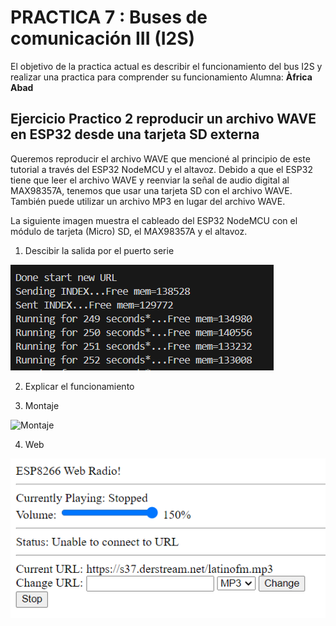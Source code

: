 # PRACTICA 7 :  Buses de comunicación III (I2S)  

El objetivo de la practica actual es describir el funcionamiento del bus I2S y realizar una practica para comprender su  funcionamiento 
Alumna: **Àfrica Abad**


## Ejercicio Practico 2  reproducir un archivo WAVE en ESP32 desde una tarjeta SD externa

Queremos reproducir el archivo WAVE que mencioné al principio de este tutorial a través del ESP32 NodeMCU y el altavoz. Debido a que el ESP32 tiene que leer el archivo WAVE y reenviar la señal de audio digital al MAX98357A, tenemos que usar una tarjeta SD con el archivo WAVE. También puede utilizar un archivo MP3 en lugar del archivo WAVE.

La siguiente imagen muestra el cableado del ESP32 NodeMCU con el módulo de tarjeta (Micro) SD, el MAX98357A y el altavoz. 


1. Descibir la salida por el puerto serie 

![Salida por el puerto serie](running.png)


2. Explicar el funcionamiento 

3. Montaje

![Montaje](ejercicio2.png)

4. Web

![Web](web.png)

